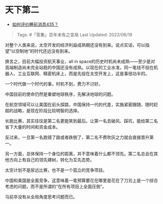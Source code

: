 # 天下第二

- [如何评价睡前消息435？](https://www.zhihu.com/question/534062552/answer/2534098356)

>Tags: #「答集」百年未有之变局 
>Last Updated: 2022/06/19

对整个人类来说，太空开发的经济利益成熟期还没有到来。说点实话，可以指望“以空制地”的时代还远没有到来。

换言之，目前大幅投资航天事业，all in space的历史时机尚未成熟——至少是对高端制造尚未完全站稳的中国还没有成熟。以现在的工业水准，同一笔钱不投在机器人、工业互联网、精密机床上，而是先投在太空开发上，这是事倍功半的。

一个时代做一个时代的事，时机不到，费力不讨好。

中国目前的使命仍然是重塑地球秩序，先解决地球的问题。

在航空领域可以让美国在前头探路，中国保持一代的代差，实施紧密跟随、随时赶超的战略，是现在阶段比较明智的选择。

长跑比赛，其实往往是第二名更能笑到最后。让第一名去破风、踩坑，能给第二名省下大量的时间和资金成本。

反过来，一旦第一名跑错了路或者跌倒了，第二名不费吹灰之力就会直接晋升第一。

另一方面，总体保持一个身位的距离，并不意味着什么都不领先。第二名总会在其他方向上有自己的领先建树，转化为互先态势。

太空计划不是尿远比赛，也不是一个孤立的竞争项目。

中国和美国是全面竞争，这意味着一笔预算要花在哪里是花在了刀刃上是一个综合考虑的问题，而不是所谓的“在所有项目上全面压倒”。

马前卒没有从全局角度思考问题而已。

  